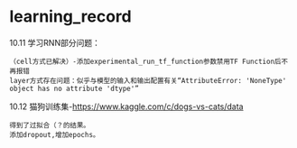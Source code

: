 # learning_record
  10.11
  学习RNN部分问题：
    
    （cell方式已解决）-添加experimental_run_tf_function参数禁用TF Function后不再报错
    layer方式存在问题：似乎与模型的输入和输出配置有关“AttributeError: 'NoneType' object has no attribute 'dtype'”  
  10.12
  猫狗训练集-https://www.kaggle.com/c/dogs-vs-cats/data
    
    得到了过拟合（？的结果。
    添加dropout,增加epochs。
